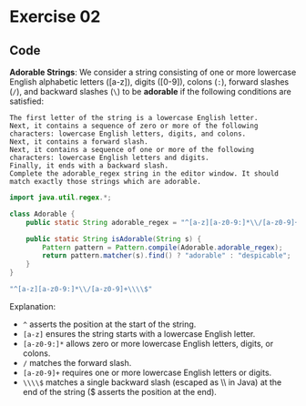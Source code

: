 # Exercise 02

## Code

**Adorable Strings**: We consider a string consisting of one or more lowercase English alphabetic letters ([a-z]), digits ([0-9]), colons (`:`), forward slashes (`/`), and backward slashes (`\`) to be **adorable** if the following conditions are satisfied:

    The first letter of the string is a lowercase English letter.
    Next, it contains a sequence of zero or more of the following characters: lowercase English letters, digits, and colons.
    Next, it contains a forward slash.
    Next, it contains a sequence of one or more of the following characters: lowercase English letters and digits.
    Finally, it ends with a backward slash.
    Complete the adorable_regex string in the editor window. It should match exactly those strings which are adorable.

```java
import java.util.regex.*;

class Adorable {
    public static String adorable_regex = "^[a-z][a-z0-9:]*\\/[a-z0-9]+\\\\$";

    public static String isAdorable(String s) {
        Pattern pattern = Pattern.compile(Adorable.adorable_regex);
        return pattern.matcher(s).find() ? "adorable" : "despicable";
    }
}
```

```java
"^[a-z][a-z0-9:]*\\/[a-z0-9]+\\\\$"
```

Explanation:

- `^` asserts the position at the start of the string.
- `[a-z]` ensures the string starts with a lowercase English letter.
- `[a-z0-9:]*` allows zero or more lowercase English letters, digits, or colons.
- `/` matches the forward slash.
- `[a-z0-9]+` requires one or more lowercase English letters or digits.
- `\\\\$` matches a single backward slash (escaped as \\\\ in Java) at the end of the string ($ asserts the position at the end).

